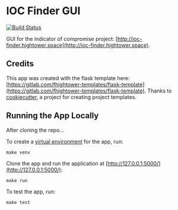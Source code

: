# IOC Finder GUI

[![Build Status](https://travis-ci.org/fhightower/ioc-finder-gui.svg?branch=master)](https://travis-ci.org/fhightower/ioc-finder-gui)

GUI for the indicator of compromise project: [http://ioc-finder.hightower.space](http://ioc-finder.hightower.space).

## Credits

This app was created with the flask template here: [https://gitlab.com/fhightower-templates/flask-template](https://gitlab.com/fhightower-templates/flask-template). Thanks to [cookiecutter](https://github.com/audreyr/cookiecutter), a project for creating project templates.

## Running the App Locally

After cloning the repo...

To create a [virtual environment](http://docs.python-guide.org/en/latest/dev/virtualenvs/) for the app, run:

```
make venv
```

Clone the app and run the application at [http://127.0.0.1:5000/](http://127.0.0.1:5000/):

```
make run
```

To test the app, run:

```
make test
```
